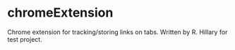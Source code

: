 # chromeExtension
Chrome extension for tracking/storing links on tabs. Written by R. Hillary for test project.
